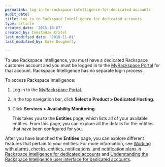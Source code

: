 ```yaml
---
permalink: log-in-to-rackspace-intelligence-for-dedicated-accounts
audit_date:
title: Log in to Rackspace Intelligence for dedicated accounts
type: article
created_date: '2015-10-07'
created_by: Constanze Kratel
last_modified_date: '2018-11-01'
last_modified_by: Kate Dougherty

---
```


To use Rackspace Intelligence, you must have a dedicated Rackspace
customer account and you must be logged in to the
[MyRackspace Portal](https://login.rackspace.com) for that account.
Rackspace Intelligence has no separate login process.

To access Rackspace Intelligence:

1.  Log in to the [MyRackspace Portal](https://login.rackspace.com/).
2.  In the top navigation bar, click **Select a Product > Dedicated Hosting**.
3.  Click **Services > Availability Monitoring**.

    This takes you to the **Entities** page, which lists all of your
    available entities. From this page, you can explore all the details
    for the entities that have been configured for you.

After you have launched the **Entities** page, you can explore different
features that pertain to your entities. For more information, see
[Working with alarms, checks, entities, notifications, and notification
plans in Rackspace Intelligence for dedicated
accounts](/support/how-to/working-with-alarms-checks-entities-notifications-and-notification-plans-in-rackspace)
and [Understanding the Rackspace Intelligence user interface for
dedicated
accounts](/support/how-to/understanding-the-rackspace-intelligence-user-interface-for-dedicated-accounts).
